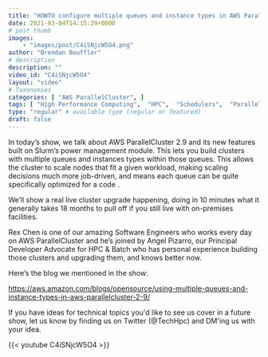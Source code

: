 ```yaml
---
title: "HOWTO configure multiple queues and instance types in AWS ParallelCluster"
date: 2021-03-04T14:15:29+0000
# post thumb
images:
    - "images/post/C4iSNjcW5O4.png"
author: "Brendan Bouffler"
# description
description: ""
video_id: "C4iSNjcW5O4"
layout: "video"
# Taxonomies
categories: [ "AWS ParallelCluster", ]
tags: [ "High Performance Computing",  "HPC",  "Schedulers",  "ParallelCluster",  "Slurm",  "CPUs",  "techshorts", ]
type: "regular" # available type (regular or featured)
draft: false
---
```


In today’s show, we talk about AWS ParallelCluster 2.9 and its new features built on Slurm’s power management module. This lets you build clusters with multiple queues and instances types within those queues. This allows the cluster to scale nodes that fit a given workload, making scaling decisions much more job-driven, and means each queue can be quite specifically optimized for a code .

We’ll show a real live cluster upgrade happening, doing in 10 minutes what it generally takes 18 months to pull off if you still live with on-premises facilities.

Rex Chen is one of our amazing Software Engineers who works every day on AWS ParallelCluster and he’s joined by Angel Pizarro, our Principal Developer Advocate for HPC & Batch who has personal experience building those clusters and upgrading them, and knows better now.

Here’s the blog we mentioned in the show: 

https://aws.amazon.com/blogs/opensource/using-multiple-queues-and-instance-types-in-aws-parallelcluster-2-9/

If you have ideas for technical topics you'd like to see us cover in a future show, let us know by finding us on Twitter (@TechHpc) and DM'ing us with your idea.

{{< youtube C4iSNjcW5O4 >}}